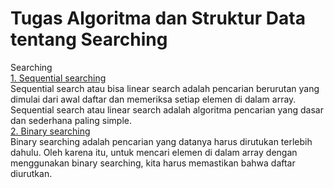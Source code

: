 # Tugas Algoritma dan Struktur Data tentang Searching
Searching<br/>
[1. Sequential searching](https://github.com/qty-hub/SEARCHING/tree/main/Searching/Sequential)<br/>
Sequential search atau bisa linear search adalah pencarian berurutan yang dimulai dari awal daftar dan memeriksa setiap elemen di dalam array. Sequential search atau linear search adalah algoritma pencarian yang dasar dan sederhana paling simple.<br/>
[2. Binary searching](https://www.quora.com)<br/>
Binary searching adalah pencarian yang datanya harus dirutukan terlebih dahulu. Oleh karena itu, untuk mencari elemen di dalam array dengan menggunakan binary searching, kita harus memastikan bahwa daftar diurutkan.
